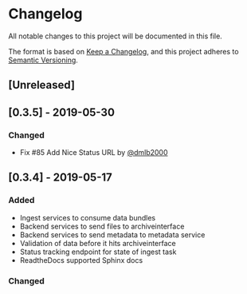 # Changelog
All notable changes to this project will be documented in this file.

The format is based on [Keep a Changelog](https://keepachangelog.com/en/1.0.0/),
and this project adheres to [Semantic Versioning](https://semver.org/spec/v2.0.0.html).

## [Unreleased]

## [0.3.5] - 2019-05-30
### Changed
- Fix #85 Add Nice Status URL by [@dmlb2000](https://github.com/dmlb2000)

## [0.3.4] - 2019-05-17
### Added
- Ingest services to consume data bundles
- Backend services to send files to archiveinterface
- Backend services to send metadata to metadata service
- Validation of data before it hits archiveinterface
- Status tracking endpoint for state of ingest task
- ReadtheDocs supported Sphinx docs

### Changed
